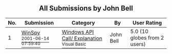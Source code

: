 ﻿<div align="center">

## All Submissions by John Bell

</div>

No.  | Submission | Category | By   | User Rating
---- | ---------- | -------- | ---- | -----------
1 | [WinSpy<br /><sup>2001-06-14 07:59:40</sup>](https://github.com/Planet-Source-Code/john-bell-winspy__1-24074) | [Windows API Call/ Explanation<br /><sup>Visual Basic</sup>](../ByCategory/windows-api-call-explanation__1-39.md) | John Bell | 5.0 (10 globes from 2 users)
